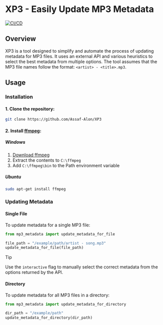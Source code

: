 # XP3 - Easily Update MP3 Metadata

[![CI/CD](https://github.com/Assaf-Alon/XP3/actions/workflows/lint-and-test.yaml/badge.svg)](https://github.com/Assaf-Alon/XP3/actions/workflows/lint-and-test.yaml)

## Overview
XP3 is a tool designed to simplify and automate the process of updating metadata for MP3 files. It uses an external API and various heuristics to select the best metadata from multiple options. The tool assumes that the MP3 file names follow the format: `<artist> - <title>.mp3`.

## Usage

### Installation
#### 1. Clone the repository:
```bash
git clone https://github.com/Assaf-Alon/XP3
```

#### 2. Install [ffmpeg](https://en.wikipedia.org/wiki/FFmpeg):

##### Windows
1. [Download ffmpeg](https://www.ffmpeg.org/download.html)
2. Extract the contents to `C:\ffmpeg`
3. Add `C:\ffmpeg\bin` to the Path environment variable

##### Ubuntu
```bash
sudo apt-get install ffmpeg
```

### Updating Metadata

#### Single File
To update metadata for a single MP3 file:
```python
from mp3_metadata import update_metadata_for_file

file_path = "/example/path/artist - song.mp3"
update_metadata_for_file(file_path)
```

> [!TIP]
> Use the `interactive` flag to manually select the correct metadata from the options returned by the API.

#### Directory
To update metadata for all MP3 files in a directory:
```python
from mp3_metadata import update_metadata_for_directory

dir_path = "/example/path"
update_metadata_for_directory(dir_path)
```
